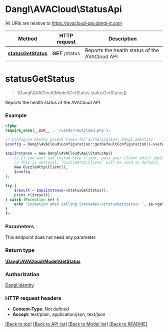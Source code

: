 # Dangl\AVACloud\StatusApi

All URIs are relative to *https://avacloud-api.dangl-it.com*

Method | HTTP request | Description
------------- | ------------- | -------------
[**statusGetStatus**](StatusApi.md#statusGetStatus) | **GET** /status | Reports the health status of the AVACloud API


# **statusGetStatus**
> \Dangl\AVACloud\Model\GetStatus statusGetStatus()

Reports the health status of the AVACloud API

### Example
```php
<?php
require_once(__DIR__ . '/vendor/autoload.php');

// Configure OAuth2 access token for authorization: Dangl.Identity
$config = Dangl\AVACloud\Configuration::getDefaultConfiguration()->setAccessToken('YOUR_ACCESS_TOKEN');

$apiInstance = new Dangl\AVACloud\Api\StatusApi(
    // If you want use custom http client, pass your client which implements `GuzzleHttp\ClientInterface`.
    // This is optional, `GuzzleHttp\Client` will be used as default.
    new GuzzleHttp\Client(),
    $config
);

try {
    $result = $apiInstance->statusGetStatus();
    print_r($result);
} catch (Exception $e) {
    echo 'Exception when calling StatusApi->statusGetStatus: ', $e->getMessage(), PHP_EOL;
}
?>
```

### Parameters
This endpoint does not need any parameter.

### Return type

[**\Dangl\AVACloud\Model\GetStatus**](../Model/GetStatus.md)

### Authorization

[Dangl.Identity](../../README.md#Dangl.Identity)

### HTTP request headers

 - **Content-Type**: Not defined
 - **Accept**: text/plain, application/json, text/json

[[Back to top]](#) [[Back to API list]](../../README.md#documentation-for-api-endpoints) [[Back to Model list]](../../README.md#documentation-for-models) [[Back to README]](../../README.md)

